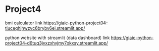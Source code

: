 # Project4
bmi calculator link https://giaic-python-project04-tluceqhjhwzvc6brybv6ei.streamlit.app/ 

python website with streamlit (data dashboard) link https://giaic-python-project04-d6tuq3jvxzxhvjmy7xkxsy.streamlit.app/
